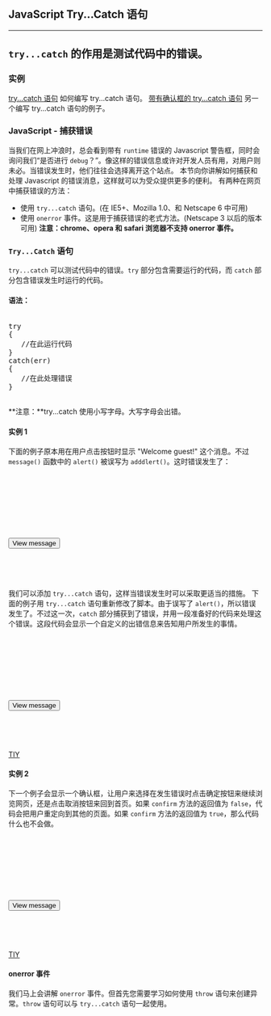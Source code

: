 ## JavaScript Try...Catch 语句

----------------------------
`try...catch` 的作用是测试代码中的错误。
----------------------------

### 实例

[try...catch 语句](http://www.w3school.com.cn/tiy/t.asp?f=jseg_try_catch)
  如何编写 try...catch 语句。
[带有确认框的 try...catch 语句](http://www.w3school.com.cn/tiy/t.asp?f=jseg_try_catch2)
  另一个编写 try...catch 语句的例子。

### JavaScript - 捕获错误

当我们在网上冲浪时，总会看到带有 `runtime` 错误的 Javascript 警告框，同时会询问我们“是否进行 `debug`？”。像这样的错误信息或许对开发人员有用，对用户则未必。当错误发生时，他们往往会选择离开这个站点。
本节向你讲解如何捕获和处理 Javascript 的错误消息，这样就可以为受众提供更多的便利。
有两种在网页中捕获错误的方法：
* 使用 `try...catch` 语句。(在 IE5+、Mozilla 1.0、和 Netscape 6 中可用)
* 使用 `onerror` 事件。这是用于捕获错误的老式方法。(Netscape 3 以后的版本可用)
  __注意：chrome、opera 和 safari 浏览器不支持 onerror 事件。__

### `Try...Catch` 语句

`try...catch` 可以测试代码中的错误。`try` 部分包含需要运行的代码，而 `catch` 部分包含错误发生时运行的代码。

#### 语法：

<pre>
<javascript>
try
{
   //在此运行代码
}
catch(err)
{
   //在此处理错误
}
</javascript>
</pre>

**注意：**try...catch 使用小写字母。大写字母会出错。

#### 实例 1

下面的例子原本用在用户点击按钮时显示 "Welcome guest!" 这个消息。不过 `message()` 函数中的 `alert()` 被误写为 `adddlert()`。这时错误发生了：


<pre>
<html>
<html>
<head>
<script type="text/javascript">
function message()
{
adddlert("Welcome guest!")
}
</script>
</head>

<body>
<input type="button" value="View message" onclick="message()" />
</body>

</html>
</html>
</pre>

我们可以添加 `try...catch` 语句，这样当错误发生时可以采取更适当的措施。
下面的例子用 `try...catch` 语句重新修改了脚本。由于误写了 `alert()`，所以错误发生了。不过这一次，`catch` 部分捕获到了错误，并用一段准备好的代码来处理这个错误。这段代码会显示一个自定义的出错信息来告知用户所发生的事情。

<pre>
<html>
<html>
<head>
<script type="text/javascript">
var txt=""
function message()
{
try
  {
  adddlert("Welcome guest!")
  }
catch(err)
  {
  txt="此页面存在一个错误。\n\n"
  txt+="错误描述: " + err.description + "\n\n"
  txt+="点击OK继续。\n\n"
  alert(txt)
  }
}
</script>
</head>

<body>
<input type="button" value="View message" onclick="message()" />
</body>

</html>
</html>
</pre>

[TIY](http://www.w3school.com.cn/tiy/t.asp?f=jseg_try_catch)

#### 实例 2

下一个例子会显示一个确认框，让用户来选择在发生错误时点击确定按钮来继续浏览网页，还是点击取消按钮来回到首页。如果 `confirm` 方法的返回值为 `false`，代码会把用户重定向到其他的页面。如果 `confirm` 方法的返回值为 `true`，那么代码什么也不会做。

<pre>
<html>
<html>
<head>
<script type="text/javascript">
var txt=""
function message()
{
try
  {
  adddlert("Welcome guest!")
  }
catch(err)
  {
  txt="There was an error on this page.\n\n"
  txt+="Click OK to continue viewing this page,\n"
  txt+="or Cancel to return to the home page.\n\n"
  if(!confirm(txt))
    {
    document.location.href="http://www.w3school.com.cn/"
    }
  }
}
</script>
</head>

<body>
<input type="button" value="View message" onclick="message()" />
</body>

</html>
</html>
</pre>

[TIY](http://www.w3school.com.cn/tiy/t.asp?f=jseg_try_catch2)

#### onerror 事件

我们马上会讲解 `onerror` 事件。但首先您需要学习如何使用 `throw` 语句来创建异常。`throw` 语句可以与 `try...catch` 语句一起使用。

